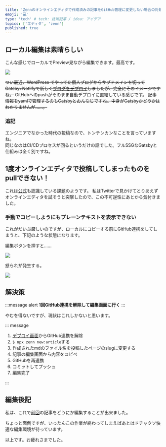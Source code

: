 ```yaml
---
title: 'Zennのオンラインエディタで作成済みの記事をGitHub管理に変更したい場合の対処法'
emoji: '💻'
type: 'tech' # tech: 技術記事 / idea: アイデア
topics: ['エディタ', 'zenn']
published: true
---
```


## ローカル編集は素晴らしい

こんな感じでローカルでPreview見ながら編集できます。最高です。

![](https://storage.googleapis.com/zenn-user-upload/dnnj9dnxhvafxgas3nwssckne9k7)

~~つい最近、WordPress でやってた個人ブログからサブドメインを切ってGatsby+Netlifyで新しく[ブログをデプロイ](https://dev.thanaism.com)しましたが、完全にそのイメージですね。~~
GitHubへのpushがそのまま自動デプロイに直結している感じです。
~~記事情報をyamlで管理するのもGatsbyとおんなじですね。中身がGatsbyかどうかはわかりませんが……。~~

### 追記

エンジニアでなかった時代の投稿なので、トンチンカンなことを言っていますね。  
同じなのはCI/CDプロセスが回るというだけの話でした。フルSSGなGatsbyと仕組みは全く別ですね。

## 1度オンラインエディタで投稿してしまったものをpullできない！

これは[公式](https://zenn.dev/zenn/articles/zenn-cli-guide#comment-d05827a7706b83ec897c)も認識している課題のようです。
私はTwitterで見かけてとりあえずオンラインエディタを試そうと突撃したので、この不可逆性にあとから気付きました。

### 手動でコピーしようにもプレーンテキストを表示できない

これがだいぶ厳しいのですが、ローカルにコピーする前にGitHub連携をしてしまうと、下記のような状態になります。

編集ボタンを押すと……

![](https://storage.googleapis.com/zenn-user-upload/vb02xc89iul8zff2sv0wn18hq83j)

怒られが発生する。

![](https://storage.googleapis.com/zenn-user-upload/06sbwmjcw904gut9dkrrg07ukrmn)

## 解決策

:::message alert
**1回GitHub連携を解除して編集画面に行く**
:::

やむを得ないですが、現状はこれしかないと思います。

::: message

1.  [デプロイ画面](https://zenn.dev/dashboard/deploys)からGitHub連携を解除
1.  `$ npx zenn new:article`する
1.  作成されたmdのファイル名を投稿したページのslugに変更する
1.  記事の編集画面から内容をコピペ
1.  GitHubを再連携
1.  コミットしてプッシュ
1.  編集完了

:::

## 編集後記

私は、これで[前回](https://zenn.dev/thanai/articles/f28b7d304887e8e2b774)の記事をどうにか編集することが出来ました。

ちょっと面倒ですが、いったんこの作業が終わってしまえばあとはドチャクソ快適な編集環境が待っています。

以上です。お疲れさまでした。
